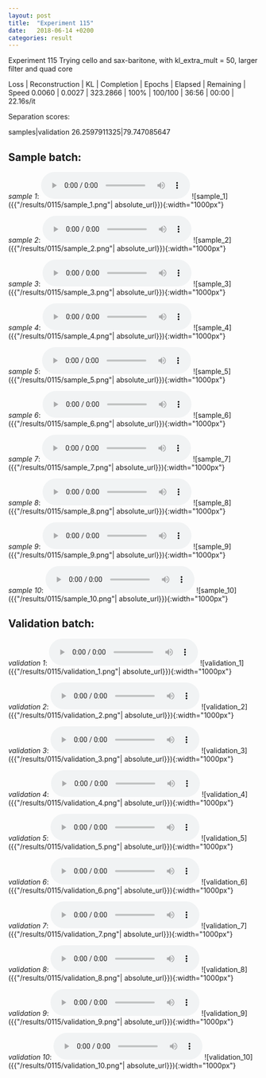 ```yaml
---
layout: post
title:  "Experiment 115"
date:   2018-06-14 +0200
categories: result
---
```

Experiment 115
Trying cello and sax-baritone, with kl_extra_mult = 50, larger filter and quad core

Loss | Reconstruction | KL | Completion | Epochs | Elapsed | Remaining | Speed
0.0060 | 0.0027 | 323.2866 | 100% | 100/100 | 36:56 | 00:00 | 22.16s/it

Separation scores:

samples|validation
26.2597911325|79.747085647

## **Sample batch**:
_sample 1_:
<audio src="/ResultsOverview/results/0115/sample_1.wav" controls preload></audio>
![sample_1]({{"/results/0115/sample_1.png"| absolute_url}}){:width="1000px"}

_sample 2_:
<audio src="/ResultsOverview/results/0115/sample_2.wav" controls preload></audio>
![sample_2]({{"/results/0115/sample_2.png"| absolute_url}}){:width="1000px"}

_sample 3_:
<audio src="/ResultsOverview/results/0115/sample_3.wav" controls preload></audio>
![sample_3]({{"/results/0115/sample_3.png"| absolute_url}}){:width="1000px"}

_sample 4_:
<audio src="/ResultsOverview/results/0115/sample_4.wav" controls preload></audio>
![sample_4]({{"/results/0115/sample_4.png"| absolute_url}}){:width="1000px"}

_sample 5_:
<audio src="/ResultsOverview/results/0115/sample_5.wav" controls preload></audio>
![sample_5]({{"/results/0115/sample_5.png"| absolute_url}}){:width="1000px"}

_sample 6_:
<audio src="/ResultsOverview/results/0115/sample_6.wav" controls preload></audio>
![sample_6]({{"/results/0115/sample_6.png"| absolute_url}}){:width="1000px"}

_sample 7_:
<audio src="/ResultsOverview/results/0115/sample_7.wav" controls preload></audio>
![sample_7]({{"/results/0115/sample_7.png"| absolute_url}}){:width="1000px"}

_sample 8_:
<audio src="/ResultsOverview/results/0115/sample_8.wav" controls preload></audio>
![sample_8]({{"/results/0115/sample_8.png"| absolute_url}}){:width="1000px"}

_sample 9_:
<audio src="/ResultsOverview/results/0115/sample_9.wav" controls preload></audio>
![sample_9]({{"/results/0115/sample_9.png"| absolute_url}}){:width="1000px"}

_sample 10_:
<audio src="/ResultsOverview/results/0115/sample_10.wav" controls preload></audio>
![sample_10]({{"/results/0115/sample_10.png"| absolute_url}}){:width="1000px"}

## **Validation batch**:
_validation 1_:
<audio src="/ResultsOverview/results/0115/validation_1.wav" controls preload></audio>
![validation_1]({{"/results/0115/validation_1.png"| absolute_url}}){:width="1000px"}

_validation 2_:
<audio src="/ResultsOverview/results/0115/validation_2.wav" controls preload></audio>
![validation_2]({{"/results/0115/validation_2.png"| absolute_url}}){:width="1000px"}

_validation 3_:
<audio src="/ResultsOverview/results/0115/validation_3.wav" controls preload></audio>
![validation_3]({{"/results/0115/validation_3.png"| absolute_url}}){:width="1000px"}

_validation 4_:
<audio src="/ResultsOverview/results/0115/validation_4.wav" controls preload></audio>
![validation_4]({{"/results/0115/validation_4.png"| absolute_url}}){:width="1000px"}

_validation 5_:
<audio src="/ResultsOverview/results/0115/validation_5.wav" controls preload></audio>
![validation_5]({{"/results/0115/validation_5.png"| absolute_url}}){:width="1000px"}

_validation 6_:
<audio src="/ResultsOverview/results/0115/validation_6.wav" controls preload></audio>
![validation_6]({{"/results/0115/validation_6.png"| absolute_url}}){:width="1000px"}

_validation 7_:
<audio src="/ResultsOverview/results/0115/validation_7.wav" controls preload></audio>
![validation_7]({{"/results/0115/validation_7.png"| absolute_url}}){:width="1000px"}

_validation 8_:
<audio src="/ResultsOverview/results/0115/validation_8.wav" controls preload></audio>
![validation_8]({{"/results/0115/validation_8.png"| absolute_url}}){:width="1000px"}

_validation 9_:
<audio src="/ResultsOverview/results/0115/validation_9.wav" controls preload></audio>
![validation_9]({{"/results/0115/validation_9.png"| absolute_url}}){:width="1000px"}

_validation 10_:
<audio src="/ResultsOverview/results/0115/validation_10.wav" controls preload></audio>
![validation_10]({{"/results/0115/validation_10.png"| absolute_url}}){:width="1000px"}
